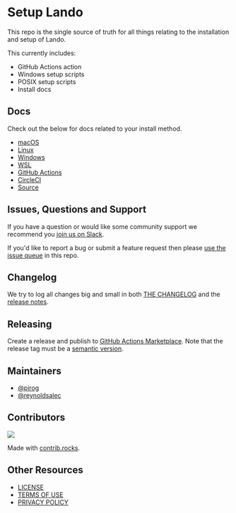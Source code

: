 # Setup Lando

This repo is the single source of truth for all things relating to the installation and setup of Lando.

This currently includes:

* GitHub Actions action
* Windows setup scripts
* POSIX setup scripts
* Install docs

## Docs

Check out the below for docs related to your install method.

* [macOS](https://docs.lando.dev/install/macos.html)
* [Linux](https://docs.lando.dev/install/linux.html)
* [Windows](https://docs.lando.dev/install/windows.html)
* [WSL](https://docs.lando.dev/install/wsl.html)
* [GitHub Actions](https://docs.lando.dev/install/gha.html)
* [CircleCI](https://docs.lando.dev/install/circleci.html)
* [Source](https://docs.lando.dev/install/source.html)

## Issues, Questions and Support

If you have a question or would like some community support we recommend you [join us on Slack](https://launchpass.com/devwithlando).

If you'd like to report a bug or submit a feature request then please [use the issue queue](https://github.com/lando/setup-lando/issues/new/choose) in this repo.

## Changelog

We try to log all changes big and small in both [THE CHANGELOG](https://github.com/lando/setup-lando/blob/main/CHANGELOG.md) and the [release notes](https://github.com/lando/setup-lando/releases).

## Releasing

Create a release and publish to [GitHub Actions Marketplace](https://docs.github.com/en/enterprise-cloud@latest/actions/creating-actions/publishing-actions-in-github-marketplace). Note that the release tag must be a [semantic version](https://semver.org/).

## Maintainers

* [@pirog](https://github.com/pirog)
* [@reynoldsalec](https://github.com/reynoldsalec)

## Contributors

<a href="https://github.com/lando/setup-lando/graphs/contributors">
  <img src="https://contrib.rocks/image?repo=lando/setup-lando" />
</a>

Made with [contrib.rocks](https://contrib.rocks).

## Other Resources

* [LICENSE](/LICENSE)
* [TERMS OF USE](https://docs.lando.dev/terms)
* [PRIVACY POLICY](https://docs.lando.dev/privacy)

